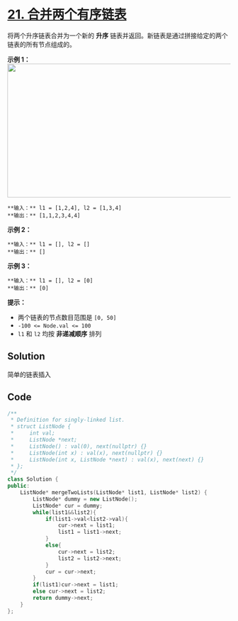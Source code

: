 # [21. 合并两个有序链表](https://leetcode.cn/problems/merge-two-sorted-lists/description/?envType=study-plan-v2&envId=top-100-liked)

将两个升序链表合并为一个新的 **升序**  链表并返回。新链表是通过拼接给定的两个链表的所有节点组成的。

**示例 1：** 
<img alt="" src="https://gitee.com/baishuaishuai/saveimg/raw/master/202508062325347.jpg" style="width: 662px; height: 302px;">

```
**输入：** l1 = [1,2,4], l2 = [1,3,4]
**输出：** [1,1,2,3,4,4]
```

**示例 2：** 

```
**输入：** l1 = [], l2 = []
**输出：** []
```

**示例 3：** 

```
**输入：** l1 = [], l2 = [0]
**输出：** [0]
```

**提示：** 

- 两个链表的节点数目范围是 `[0, 50]`
- `-100 <= Node.val <= 100`
- `l1` 和 `l2` 均按 **非递减顺序**  排列

## Solution

简单的链表插入

## Code

```c++
/**
 * Definition for singly-linked list.
 * struct ListNode {
 *     int val;
 *     ListNode *next;
 *     ListNode() : val(0), next(nullptr) {}
 *     ListNode(int x) : val(x), next(nullptr) {}
 *     ListNode(int x, ListNode *next) : val(x), next(next) {}
 * };
 */
class Solution {
public:
    ListNode* mergeTwoLists(ListNode* list1, ListNode* list2) {
        ListNode* dummy = new ListNode();
        ListNode* cur = dummy;
        while(list1&&list2){
            if(list1->val<list2->val){
                cur->next = list1;
                list1 = list1->next;
            }
            else{
                cur->next = list2;
                list2 = list2->next;
            }
            cur = cur->next;
        }
        if(list1)cur->next = list1;
        else cur->next = list2;
        return dummy->next;
    }
};
```

